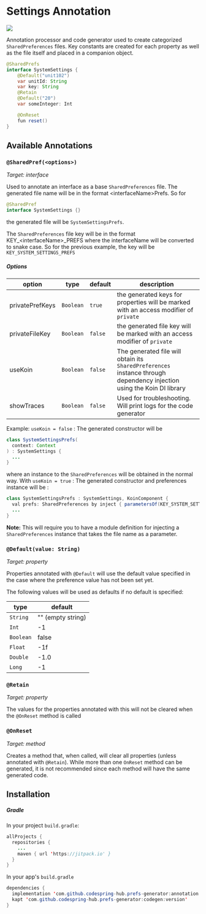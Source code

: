 # Settings Annotation
[![](https://jitpack.io/v/codespring-hub/prefs-generator.svg)](https://jitpack.io/#codespring-hub/prefs-generator)

Annotation processor and code generator used to create categorized `SharedPreferences` files. Key constants are created for each property as well as the file itself and placed in a companion object.

```Java
@SharedPrefs
interface SystemSettings {
    @Default("unit102")
    var unitId: String
    var key: String
    @Retain
    @Default("20")
    var someInteger: Int

    @OnReset
    fun reset()
}
```

## Available Annotations

### `@SharedPref(<options>)`
_Target: interface_

Used to annotate an interface as a base `SharedPreferences` file.  The generated file name will be in the format \<interfaceName>Prefs.  So for 
```Java
@SharedPref
interface SystemSettings {}
```
the generated file will be `SystemSettingsPrefs`. 

The `SharedPreferences` file key will be in the format KEY\_\<interfaceName>\_PREFS where the interfaceName will be converted to snake case.  So for the previous example, the key will be `KEY_SYSTEM_SETTINGS_PREFS`

##### Options
| option | type | default | description |
|---|---|---|---|
|privatePrefKeys|`Boolean`|`true`| the generated keys for properties will be marked with an access modifier of `private`|
|privateFileKey|`Boolean`|`false`| the generated file key will be marked with an access modifier of `private`|
|useKoin|`Boolean`|`false`| The generated file will obtain its `SharedPreferences` instance through dependency injection using the Koin DI library|
|showTraces|`Boolean`|`false`|Used for troubleshooting. Will print logs for the code generator|

Example: `useKoin = false` : The generated constructor will be
```Java
class SystemSettingsPrefs(
  context: Context
) : SystemSettings {
  ...
}
```
where an instance to the `SharedPreferences` will be obtained in the normal way.  With `useKoin = true` : The generated constructor and preferences instance will be :
```Java
class SystemSettingsPrefs : SystemSettings, KoinComponent {
  val prefs: SharedPreferences by inject { parametersOf(KEY_SYSTEM_SETTINGS_PREFS) }
  ...
}

```
**Note:** This will require you to have a module definition for injecting a `SharedPreferences` instance that takes the file name as a parameter.


### `@Default(value: String)`
_Target: property_

Properties annotated with `@Default` will use the default value specified in the case where the preference value has not been set yet.

The following values will be used as defaults if no default is specified:

|type|default|
|--|--|
|`String`| \"\" (empty string)|
|`Int`|-1|
|`Boolean`|false|
|`Float`|-1f|
|`Double`|-1.0|
|`Long`|-1|


### `@Retain`
_Target: property_

The values for the properties annotated with this will not be cleared when the `@OnReset` method is called



### `@OnReset`
_Target: method_

Creates a method that, when called, will clear all properties (unless annotated with `@Retain`). While more than one `OnReset` method can be generated, it is not recommended since each method will have the same generated code.

## Installation
##### Gradle
In your project `build.gradle`:
```Java
allProjects {
  repositories {
    ...
    maven { url 'https://jitpack.io' }
  }
}
```
In your app's `build.gradle`
```Java
dependencies {
  implementation 'com.github.codespring-hub.prefs-generator:annotation:version'
  kapt 'com.github.codespring-hub.prefs-generator:codegen:version'
}
```
